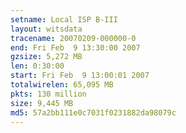 ```yaml
---
setname: Local ISP B-III
layout: witsdata
tracename: 20070209-000000-0
end: Fri Feb  9 13:30:00 2007
gzsize: 5,272 MB
len: 0:30:00
start: Fri Feb  9 13:00:01 2007
totalwirelen: 65,095 MB
pkts: 130 million
size: 9,445 MB
md5: 57a2bb111e0c7031f0231882da98079c
---
```

